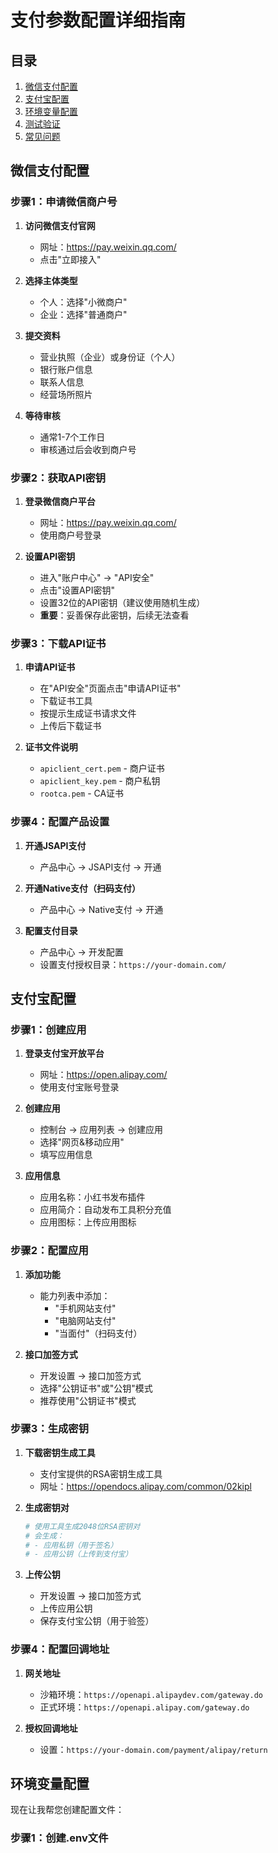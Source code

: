 # 支付参数配置详细指南

## 目录
1. [微信支付配置](#微信支付配置)
2. [支付宝配置](#支付宝配置)
3. [环境变量配置](#环境变量配置)
4. [测试验证](#测试验证)
5. [常见问题](#常见问题)

## 微信支付配置

### 步骤1：申请微信商户号

1. **访问微信支付官网**
   - 网址：https://pay.weixin.qq.com/
   - 点击"立即接入"

2. **选择主体类型**
   - 个人：选择"小微商户"
   - 企业：选择"普通商户"

3. **提交资料**
   - 营业执照（企业）或身份证（个人）
   - 银行账户信息
   - 联系人信息
   - 经营场所照片

4. **等待审核**
   - 通常1-7个工作日
   - 审核通过后会收到商户号

### 步骤2：获取API密钥

1. **登录微信商户平台**
   - 网址：https://pay.weixin.qq.com/
   - 使用商户号登录

2. **设置API密钥**
   - 进入"账户中心" → "API安全"
   - 点击"设置API密钥"
   - 设置32位的API密钥（建议使用随机生成）
   - **重要**：妥善保存此密钥，后续无法查看

### 步骤3：下载API证书

1. **申请API证书**
   - 在"API安全"页面点击"申请API证书"
   - 下载证书工具
   - 按提示生成证书请求文件
   - 上传后下载证书

2. **证书文件说明**
   - `apiclient_cert.pem` - 商户证书
   - `apiclient_key.pem` - 商户私钥
   - `rootca.pem` - CA证书

### 步骤4：配置产品设置

1. **开通JSAPI支付**
   - 产品中心 → JSAPI支付 → 开通

2. **开通Native支付（扫码支付）**
   - 产品中心 → Native支付 → 开通

3. **配置支付目录**
   - 产品中心 → 开发配置
   - 设置支付授权目录：`https://your-domain.com/`

## 支付宝配置

### 步骤1：创建应用

1. **登录支付宝开放平台**
   - 网址：https://open.alipay.com/
   - 使用支付宝账号登录

2. **创建应用**
   - 控制台 → 应用列表 → 创建应用
   - 选择"网页&移动应用"
   - 填写应用信息

3. **应用信息**
   - 应用名称：小红书发布插件
   - 应用简介：自动发布工具积分充值
   - 应用图标：上传应用图标

### 步骤2：配置应用

1. **添加功能**
   - 能力列表中添加：
     - "手机网站支付"
     - "电脑网站支付"
     - "当面付"（扫码支付）

2. **接口加签方式**
   - 开发设置 → 接口加签方式
   - 选择"公钥证书"或"公钥"模式
   - 推荐使用"公钥证书"模式

### 步骤3：生成密钥

1. **下载密钥生成工具**
   - 支付宝提供的RSA密钥生成工具
   - 网址：https://opendocs.alipay.com/common/02kipl

2. **生成密钥对**
   ```bash
   # 使用工具生成2048位RSA密钥对
   # 会生成：
   # - 应用私钥（用于签名）
   # - 应用公钥（上传到支付宝）
   ```

3. **上传公钥**
   - 开发设置 → 接口加签方式
   - 上传应用公钥
   - 保存支付宝公钥（用于验签）

### 步骤4：配置回调地址

1. **网关地址**
   - 沙箱环境：`https://openapi.alipaydev.com/gateway.do`
   - 正式环境：`https://openapi.alipay.com/gateway.do`

2. **授权回调地址**
   - 设置：`https://your-domain.com/payment/alipay/return`

## 环境变量配置

现在让我帮您创建配置文件：

### 步骤1：创建.env文件


